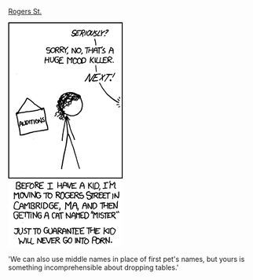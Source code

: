 [Rogers St.](https://xkcd.com/884)

![Rogers St.](./random_comic.png)

'We can also use middle names in place of first pet's names, but yours is something incomprehensible about dropping tables.'

